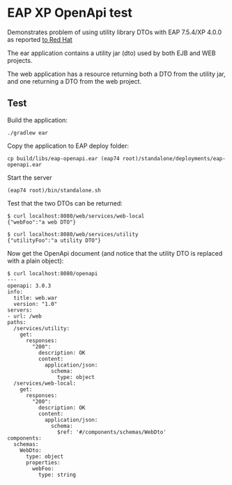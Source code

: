 # EAP XP OpenApi test

Demonstrates problem of using utility library DTOs with EAP 7.5.4/XP 4.0.0 as reported [to Red Hat](https://access.redhat.com/support/cases/#/case/03253183)

The ear application contains a utility jar (dto) used by both EJB and WEB projects.

The web application has a resource returning both a DTO from the utility jar, and one returning a DTO from the web project.

## Test

Build the application:

	./gradlew ear
	
Copy the application to EAP deploy folder:

	cp build/libs/eap-openapi.ear (eap74 root)/standalone/deployments/eap-openapi.ear
	
Start the server

	(eap74 root)/bin/standalone.sh
	
	
Test that the two DTOs can be returned:

	$ curl localhost:8080/web/services/web-local
	{"webFoo":"a web DTO"}
	
	$ curl localhost:8080/web/services/utility
	{"utilityFoo":"a utility DTO"}

Now get the OpenApi document (and notice that the utility DTO is replaced with a plain object):

```console
$ curl localhost:8080/openapi
---
openapi: 3.0.3
info:
  title: web.war
  version: "1.0"
servers:
- url: /web
paths:
  /services/utility:
    get:
      responses:
        "200":
          description: OK
          content:
            application/json:
              schema:
                type: object
  /services/web-local:
    get:
      responses:
        "200":
          description: OK
          content:
            application/json:
              schema:
                $ref: '#/components/schemas/WebDto'
components:
  schemas:
    WebDto:
      type: object
      properties:
        webFoo:
          type: string
```
